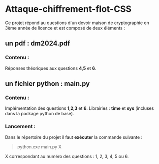 # Attaque-chiffrement-flot-CSS
Ce projet répond au questions d'un devoir maison de cryptographie en 3ème année de licence et est composé de deux éléments :
## un pdf : dm2024.pdf
### Contenu :
Réponses théoriques aux questions **4**,**5** et **6**.
## un fichier python : main.py
### Contenu :
Implémentation des questions **1**,**2**,**3** et **6**.
Librairies : **time** et **sys** (incluses dans la package python de base).
### Lancement :
Dans le répertoire du projet il faut **exécuter** la commande suivante :
> python.exe main.py X

X correspondant au numéro des questions : 1, 2, 3, 4, 5 ou 6.
